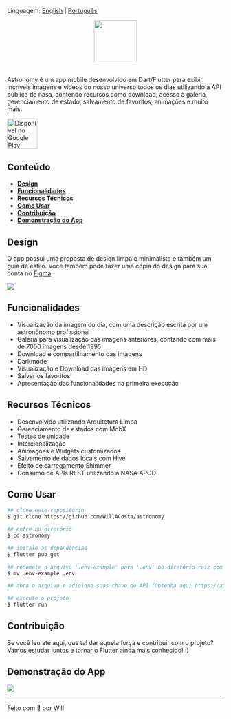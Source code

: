 Linguagem: [English](https://github.com/WillACosta/astronomy) | [Português](https://github.com/WillACosta/astronomy/tree/main/docs/translations/pt-BR)

<div align="center">
  <img src="https://imgur.com/U1p21DT.png" width="100" height="100" />
</div>

##

Astronomy é um app mobile desenvolvido em Dart/Flutter para exibir incríveis imagens e vídeos do nosso universo todos os dias utilizando a API pública da nasa, contendo recursos como download, acesso à galeria, gerenciamento de estado, salvamento de favoritos, animações e muito mais.

<a href='https://play.google.com/store/apps/details?id=com.application.astronomy'>
  <img alt='Disponível no Google Play' src='https://play.google.com/intl/pt_br/badges/static/images/badges/pt_badge_web_generic.png' height="70" />
</a>

## Conteúdo

- **[Design](#design)**
- **[Funcionalidades](#funcionalidades)**
- **[Recursos Técnicos](#recursos-técnicos)**
- **[Como Usar](#como-usar)**
- **[Contribuição](#contribuição)**
- **[Demonstração do App](#demonstração-do-app)**

## Design

O app possui uma proposta de design limpa e minimalista e também um guia de estilo. Você também pode fazer uma cópia do design para sua conta no [Figma](https://www.figma.com/file/3vfTFRteEH1hAvT6D5igl0/Astronomy-App-Concept?node-id=157%3A14).

<img src='https://i.imgur.com/KIzTLgV.jpg' />

## Funcionalidades

- Visualização da imagem do dia, com uma descrição escrita por um astronônomo profissional
- Galeria para visualização das imagens anteriores, contando com mais de 7000 imagens desde 1995
- Download e compartilhamento das imagens
- Darkmode
- Visualização e Download das imagens em HD
- Salvar os favoritos
- Apresentação das funcionalidades na primeira execução

## Recursos Técnicos

- Desenvolvido utilizando Arquitetura Limpa
- Gerenciamento de estados com MobX
- Testes de unidade
- Intercionalização
- Animações e Widgets customizados
- Salvamento de dados locais com Hive
- Efeito de carregamento Shimmer
- Consumo de APIs REST utilizando a NASA APOD

## Como Usar

```bash
## clone este repositório
$ git clone https://github.com/WillACosta/astronomy

## entre no diretório
$ cd astronomy

## instale as dependências
$ flutter pub get

## renomeie o arquivo '.env-example' para '.env' no diretório raiz com
$ mv .env-example .env

## abra o arquivo e adicione suas chave de API (Obtenha aqui https://api.nasa.gov/)

## execute o projeto
$ flutter run
```

## Contribuição

Se você leu até aqui, que tal dar aquela força e contribuir com o projeto? Vamos estudar juntos e tornar o Flutter ainda mais conhecido! :)

## Demonstração do App

<img src="../../docs/sample.gif" />

---

Feito com 🖤 por Will
